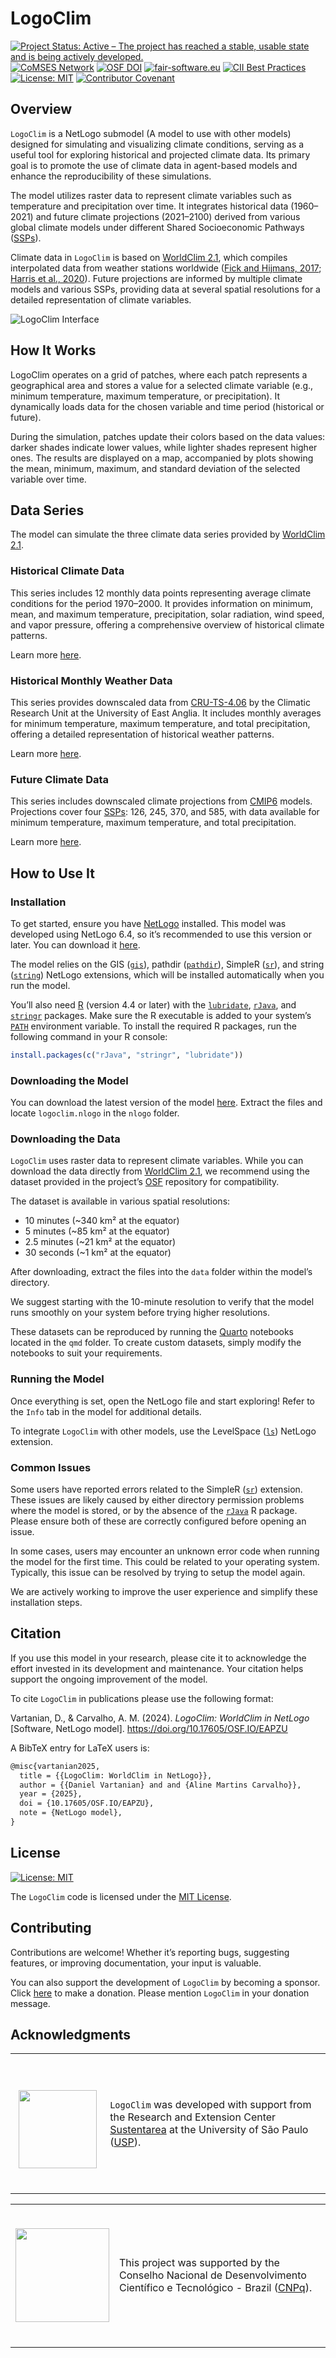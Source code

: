 # LogoClim

<!-- quarto render -->

<!-- badges: start -->
[![Project Status: Active – The project has reached a stable, usable
state and is being actively
developed.](https://www.repostatus.org/badges/latest/active.svg)](https://www.repostatus.org/#active)
[![CoMSES
Network](https://img.shields.io/badge/CoMSES%20Network-Placeholder-%233884B8.svg)](https://www.comses.net/)
[![OSF
DOI](https://img.shields.io/badge/DOI-10.17605/OSF.IO/EAPZU-1284C5.svg)](https://doi.org/10.17605/OSF.IO/EAPZU)
[![fair-software.eu](https://img.shields.io/badge/fair--software.eu-Placeholder-green.svg)](https://fair-software.eu)
[![CII Best
Practices](https://img.shields.io/badge/openssf%20best%20practices-Placeholder-green.svg)](https://bestpractices.coreinfrastructure.org/)
[![License:
MIT](https://img.shields.io/badge/license-MIT-green.png)](https://choosealicense.com/licenses/mit/)
[![Contributor
Covenant](https://img.shields.io/badge/Contributor%20Covenant-2.1-4baaaa.svg)](CODE_OF_CONDUCT.md)
<!-- badges: end -->

## Overview

`LogoClim` is a NetLogo submodel (A model to use with other models)
designed for simulating and visualizing climate conditions, serving as a
useful tool for exploring historical and projected climate data. Its
primary goal is to promote the use of climate data in agent-based models
and enhance the reproducibility of these simulations.

The model utilizes raster data to represent climate variables such as
temperature and precipitation over time. It integrates historical data
(1960–2021) and future climate projections (2021–2100) derived from
various global climate models under different Shared Socioeconomic
Pathways
([SSPs](https://en.wikipedia.org/wiki/Shared_Socioeconomic_Pathways)).

Climate data in `LogoClim` is based on [WorldClim
2.1](https://worldclim.org/), which compiles interpolated data from
weather stations worldwide ([Fick and Hijmans,
2017](https://doi.org/10.1002/joc.5086); [Harris et al.,
2020](https://doi.org/10.1038/s41597-020-0453-3)). Future projections
are informed by multiple climate models and various SSPs, providing data
at several spatial resolutions for a detailed representation of climate
variables.

![LogoClim Interface](images/logoclim-interface.png)

## How It Works

LogoClim operates on a grid of patches, where each patch represents a
geographical area and stores a value for a selected climate variable
(e.g., minimum temperature, maximum temperature, or precipitation). It
dynamically loads data for the chosen variable and time period
(historical or future).

During the simulation, patches update their colors based on the data
values: darker shades indicate lower values, while lighter shades
represent higher ones. The results are displayed on a map, accompanied
by plots showing the mean, minimum, maximum, and standard deviation of
the selected variable over time.

## Data Series

The model can simulate the three climate data series provided by
[WorldClim 2.1](https://worldclim.org/).

### Historical Climate Data

This series includes 12 monthly data points representing average climate
conditions for the period 1970–2000. It provides information on minimum,
mean, and maximum temperature, precipitation, solar radiation, wind
speed, and vapor pressure, offering a comprehensive overview of
historical climate patterns.

Learn more
[here](https://www.worldclim.org/data/cmip6/cmip6climate.html).

### Historical Monthly Weather Data

This series provides downscaled data from
[CRU-TS-4.06](https://crudata.uea.ac.uk/cru/data/hrg/cru_ts_4.06/) by
the Climatic Research Unit at the University of East Anglia. It includes
monthly averages for minimum temperature, maximum temperature, and total
precipitation, offering a detailed representation of historical weather
patterns.

Learn more [here](https://www.worldclim.org/data/monthlywth.html).

### Future Climate Data

This series includes downscaled climate projections from
[CMIP6](https://www.wcrp-climate.org/wgcm-cmip/wgcm-cmip6) models.
Projections cover four
[SSPs](https://en.wikipedia.org/wiki/Shared_Socioeconomic_Pathways):
126, 245, 370, and 585, with data available for minimum temperature,
maximum temperature, and total precipitation.

Learn more
[here](https://www.worldclim.org/data/cmip6/cmip6climate.html).

## How to Use It

### Installation

To get started, ensure you have
[NetLogo](https://ccl.northwestern.edu/netlogo) installed. This model
was developed using NetLogo 6.4, so it’s recommended to use this version
or later. You can download it
[here](https://ccl.northwestern.edu/netlogo/download.shtml).

The model relies on the GIS
([`gis`](https://ccl.northwestern.edu/netlogo/docs/gis.html)), pathdir
([`pathdir`](https://github.com/cstaelin/Pathdir-Extension)), SimpleR
([`sr`](https://github.com/NetLogo/SimpleR-Extension)), and string
([`string`](https://github.com/NetLogo/String-Extension)) NetLogo
extensions, which will be installed automatically when you run the
model.

You’ll also need [R](https://www.r-project.org/) (version 4.4 or later)
with the [`lubridate`](https://cran.r-project.org/package=lubridate),
[`rJava`](https://cran.r-project.org/package=rJava), and
[`stringr`](https://cran.r-project.org/package=stringr) packages. Make
sure the R executable is added to your system’s
[`PATH`](https://www.java.com/en/download/help/path.html) environment
variable. To install the required R packages, run the following command
in your R console:

``` r
install.packages(c("rJava", "stringr", "lubridate"))
```

### Downloading the Model

You can download the latest version of the model
[here](https://github.com/danielvartan/logoclim/releases/latest).
Extract the files and locate `logoclim.nlogo` in the `nlogo` folder.

### Downloading the Data

`LogoClim` uses raster data to represent climate variables. While you
can download the data directly from [WorldClim
2.1](https://worldclim.org/), we recommend using the dataset provided in
the project’s [OSF](https://doi.org/10.17605/OSF.IO/RE95Z) repository
for compatibility.

The dataset is available in various spatial resolutions:

- 10 minutes (~340 km² at the equator)
- 5 minutes (~85 km² at the equator)
- 2.5 minutes (~21 km² at the equator)
- 30 seconds (~1 km² at the equator)

After downloading, extract the files into the `data` folder within the
model’s directory.

We suggest starting with the 10-minute resolution to verify that the
model runs smoothly on your system before trying higher resolutions.

These datasets can be reproduced by running the
[Quarto](https://quarto.org/) notebooks located in the `qmd` folder. To
create custom datasets, simply modify the notebooks to suit your
requirements.

### Running the Model

Once everything is set, open the NetLogo file and start exploring! Refer
to the `Info` tab in the model for additional details.

To integrate `LogoClim` with other models, use the LevelSpace
([`ls`](https://ccl.northwestern.edu/netlogo/docs/ls.html)) NetLogo
extension.

### Common Issues

Some users have reported errors related to the SimpleR
([`sr`](https://github.com/NetLogo/SimpleR-Extension)) extension. These
issues are likely caused by either directory permission problems where
the model is stored, or by the absence of the
[`rJava`](https://cran.r-project.org/package=rJava) R package. Please
ensure both of these are correctly configured before opening an issue.

In some cases, users may encounter an unknown error code when running
the model for the first time. This could be related to your operating
system. Typically, this issue can be resolved by trying to setup the
model again.

We are actively working to improve the user experience and simplify
these installation steps.

## Citation

If you use this model in your research, please cite it to acknowledge
the effort invested in its development and maintenance. Your citation
helps support the ongoing improvement of the model.

To cite `LogoClim` in publications please use the following format:

Vartanian, D., & Carvalho, A. M. (2024). *LogoClim: WorldClim in
NetLogo* \[Software, NetLogo model\].
<https://doi.org/10.17605/OSF.IO/EAPZU>

A BibTeX entry for LaTeX users is:

``` latex
@misc{vartanian2025,
  title = {{LogoClim: WorldClim in NetLogo}},
  author = {{Daniel Vartanian} and and {Aline Martins Carvalho}},
  year = {2025},
  doi = {10.17605/OSF.IO/EAPZU},
  note = {NetLogo model},
}
```

## License

[![License:
MIT](https://img.shields.io/badge/license-MIT-green.png)](https://opensource.org/license/mit)

The `LogoClim` code is licensed under the [MIT
License](https://opensource.org/license/mit).

## Contributing

Contributions are welcome! Whether it’s reporting bugs, suggesting
features, or improving documentation, your input is valuable.

You can also support the development of `LogoClim` by becoming a
sponsor. Click [here](https://github.com/sponsors/danielvartan) to make
a donation. Please mention `LogoClim` in your donation message.

## Acknowledgments

<table>
  <tr>
    <td width="30%">
      <br/>
      <br/>
      <p align="center">
        <a href="https://www.fsp.usp.br/sustentarea/">
          <img src="images/sustentarea-logo.svg" width="125"/>
        </a>
      </p>
      <br/>
    </td>
    <td width="70%">
      <p>
        <code>LogoClim</code>
        was developed with support from the Research and 
        Extension Center 
        <a href="https://www.fsp.usp.br/sustentarea/">Sustentarea</a>
         at the University of São Paulo (<a href="https://www5.usp.br/">USP</a>).
      </p>
    </td>
  </tr>
</table>

<table>
  <tr>
    <td width="30%">
      <br/>
      <p align="center">
        <a href="https://www.gov.br/cnpq/">
          <img src="images/cnpq-logo.svg" width="150"/>
        </a>
      </p>
      <br/>
    </td>
    <td width="70%">
      <p>
        This project was supported by the Conselho Nacional de 
        Desenvolvimento Científico e Tecnológico - Brazil (<a href="https://www.gov.br/cnpq/">CNPq</a>).
      </p>
    </td>
  </tr>
</table>
